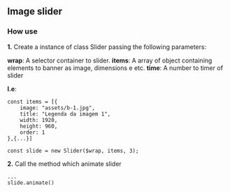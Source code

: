## Image slider

### How use

__1.__ Create a instance of class Slider passing the following parameters:

__wrap__: A selector container to slider.
__items__: A array of object containing elements to banner as image, dimensions e etc.
__time__: A number to timer of slider

**I.e**:

```
const items = [{
    image: "assets/b-1.jpg",
    title: "Legenda da imagem 1",
    width: 1920,
    height: 960,
    order: 1
},{...}]

const slide = new Slider($wrap, items, 3);
```


__2.__ Call the method which animate slider

```
...
slide.animate()
```
